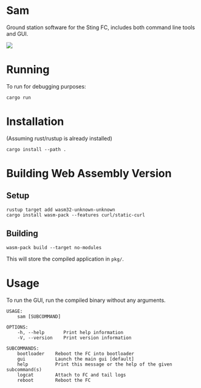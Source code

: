Sam
===

Ground station software for the Sting FC, includes both command line tools and GUI.

![](https://raw.githubusercontent.com/tudsat-rocket/sam/develop/gui/assets/screenshot.png)

# Running

To run for debugging purposes:

```
cargo run
```

# Installation

(Assuming rust/rustup is already installed)

```
cargo install --path .
````

# Building Web Assembly Version

## Setup

```
rustup target add wasm32-unknown-unknown
cargo install wasm-pack --features curl/static-curl
```

## Building

```
wasm-pack build --target no-modules
```

This will store the compiled application in `pkg/`.

# Usage

To run the GUI, run the compiled binary without any arguments.

```
USAGE:
    sam [SUBCOMMAND]

OPTIONS:
    -h, --help       Print help information
    -V, --version    Print version information

SUBCOMMANDS:
    bootloader    Reboot the FC into bootloader
    gui           Launch the main gui [default]
    help          Print this message or the help of the given subcommand(s)
    logcat        Attach to FC and tail logs
    reboot        Reboot the FC
```
